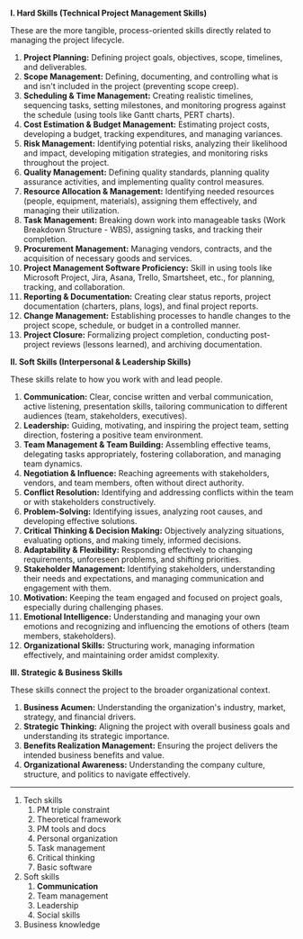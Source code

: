 **I. Hard Skills (Technical Project Management Skills)**

These are the more tangible, process-oriented skills directly related to managing the project lifecycle.

1. **Project Planning:** Defining project goals, objectives, scope, timelines, and deliverables.
2. **Scope Management:** Defining, documenting, and controlling what is and isn't included in the project (preventing scope creep).
3. **Scheduling & Time Management:** Creating realistic timelines, sequencing tasks, setting milestones, and monitoring progress against the schedule (using tools like Gantt charts, PERT charts).
4. **Cost Estimation & Budget Management:** Estimating project costs, developing a budget, tracking expenditures, and managing variances.
5. **Risk Management:** Identifying potential risks, analyzing their likelihood and impact, developing mitigation strategies, and monitoring risks throughout the project.
6. **Quality Management:** Defining quality standards, planning quality assurance activities, and implementing quality control measures.
7. **Resource Allocation & Management:** Identifying needed resources (people, equipment, materials), assigning them effectively, and managing their utilization.
8. **Task Management:** Breaking down work into manageable tasks (Work Breakdown Structure - WBS), assigning tasks, and tracking their completion.
9. **Procurement Management:** Managing vendors, contracts, and the acquisition of necessary goods and services.
10. **Project Management Software Proficiency:** Skill in using tools like Microsoft Project, Jira, Asana, Trello, Smartsheet, etc., for planning, tracking, and collaboration.
11. **Reporting & Documentation:** Creating clear status reports, project documentation (charters, plans, logs), and final project reports.
12. **Change Management:** Establishing processes to handle changes to the project scope, schedule, or budget in a controlled manner.
13. **Project Closure:** Formalizing project completion, conducting post-project reviews (lessons learned), and archiving documentation.

**II. Soft Skills (Interpersonal & Leadership Skills)**

These skills relate to how you work with and lead people.

1. **Communication:** Clear, concise written and verbal communication, active listening, presentation skills, tailoring communication to different audiences (team, stakeholders, executives).
2. **Leadership:** Guiding, motivating, and inspiring the project team, setting direction, fostering a positive team environment.
3. **Team Management & Team Building:** Assembling effective teams, delegating tasks appropriately, fostering collaboration, and managing team dynamics.
4. **Negotiation & Influence:** Reaching agreements with stakeholders, vendors, and team members, often without direct authority.
5. **Conflict Resolution:** Identifying and addressing conflicts within the team or with stakeholders constructively.
6. **Problem-Solving:** Identifying issues, analyzing root causes, and developing effective solutions.
7. **Critical Thinking & Decision Making:** Objectively analyzing situations, evaluating options, and making timely, informed decisions.
8. **Adaptability & Flexibility:** Responding effectively to changing requirements, unforeseen problems, and shifting priorities.
9. **Stakeholder Management:** Identifying stakeholders, understanding their needs and expectations, and managing communication and engagement with them.
10. **Motivation:** Keeping the team engaged and focused on project goals, especially during challenging phases.
11. **Emotional Intelligence:** Understanding and managing your own emotions and recognizing and influencing the emotions of others (team members, stakeholders).
12. **Organizational Skills:** Structuring work, managing information effectively, and maintaining order amidst complexity.

**III. Strategic & Business Skills**

These skills connect the project to the broader organizational context.

1. **Business Acumen:** Understanding the organization's industry, market, strategy, and financial drivers.
2. **Strategic Thinking:** Aligning the project with overall business goals and understanding its strategic importance.
3. **Benefits Realization Management:** Ensuring the project delivers the intended business benefits and value.
4. **Organizational Awareness:** Understanding the company culture, structure, and politics to navigate effectively.



---

1. Tech skills
	1. PM triple constraint
	2. Theoretical framework
	3. PM tools and docs
	4. Personal organization
	5. Task management
	6. Critical thinking
	7. Basic software
2. Soft skills
	1. **Communication**
	2. Team management
	3. Leadership
	4. Social skills
3. Business knowledge 
